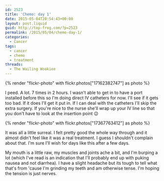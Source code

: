 ```yaml
---
id: 2523
title: 'Chemo: day 1'
date: 2015-05-04T20:54:43+00:00
layout: post.liquid
guid: http://top-frog.com/?p=2523
permalink: /2015/05/04/chemo-day-1/
categories:
  - Cancer
tags:
  - cancer
  - chemo
  - treatment
threads:
  - The Wailing Wookiee
---
```

{% render "flickr-photo" with flickr.photos["17162382747"] as photo %} 

I peed. A lot. 7 times in 2 hours. I wasn't able to get in to have a port installed before this so I'm doing direct IV catheters for now. I'll see if it gets too bad. If it does I'll get it put in. If I can deal with the catheters I'll skip the extra surgery. If you're nice to the nurse she'll wrap up your IV line so that you don't have to look at the insertion point 😉

{% render "flickr-photo" with flickr.photos["17367763412"] as photo %} 

It was all a little surreal. I felt pretty good the whole way through and it almost didn't feel like it was a real treatment. I guess I shouldn't complain about that. I'm sure I'll wish for days like this after a few days. 

My mouth is a little raw, my muscles and joints ache a bit, and I'm burping a lot (which I've read is an indication that I'll probably end up with puking nausea and not diarrhea). I have a slight headache but its tough to tell what that's from 'cause I'm grinding my teeth and am otherwise tense. I'm hoping the tension is just nerves.
